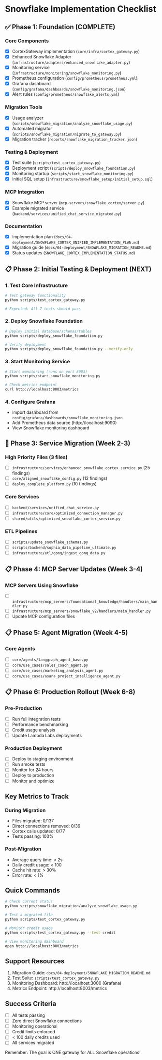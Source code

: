 # Snowflake Implementation Checklist

## ✅ Phase 1: Foundation (COMPLETE)

### Core Components
- [x] CortexGateway implementation (`core/infra/cortex_gateway.py`)
- [x] Enhanced Snowflake Adapter (`infrastructure/adapters/enhanced_snowflake_adapter.py`)
- [x] Monitoring service (`infrastructure/monitoring/snowflake_monitoring.py`)
- [x] Prometheus configuration (`config/prometheus/prometheus.yml`)
- [x] Grafana dashboard (`config/grafana/dashboards/snowflake_monitoring.json`)
- [x] Alert rules (`config/prometheus/snowflake_alerts.yml`)

### Migration Tools
- [x] Usage analyzer (`scripts/snowflake_migration/analyze_snowflake_usage.py`)
- [x] Automated migrator (`scripts/snowflake_migration/migrate_to_gateway.py`)
- [x] Migration tracker (`reports/snowflake_migration_tracker.json`)

### Testing & Deployment
- [x] Test suite (`scripts/test_cortex_gateway.py`)
- [x] Deployment script (`scripts/deploy_snowflake_foundation.py`)
- [x] Monitoring startup (`scripts/start_snowflake_monitoring.py`)
- [x] Initial SQL setup (`infrastructure/snowflake_setup/initial_setup.sql`)

### MCP Integration
- [x] Snowflake MCP server (`mcp-servers/snowflake_cortex/server.py`)
- [x] Example migrated service (`backend/services/unified_chat_service_migrated.py`)

### Documentation
- [x] Implementation plan (`docs/04-deployment/SNOWFLAKE_CORTEX_UNIFIED_IMPLEMENTATION_PLAN.md`)
- [x] Migration guide (`docs/04-deployment/SNOWFLAKE_MIGRATION_README.md`)
- [x] Status updates (`SNOWFLAKE_CORTEX_IMPLEMENTATION_STATUS.md`)

## 📋 Phase 2: Initial Testing & Deployment (NEXT)

### 1. Test Core Infrastructure
```bash
# Test gateway functionality
python scripts/test_cortex_gateway.py

# Expected: All 7 tests should pass
```

### 2. Deploy Snowflake Foundation
```bash
# Deploy initial database/schemas/tables
python scripts/deploy_snowflake_foundation.py

# Verify deployment
python scripts/deploy_snowflake_foundation.py --verify-only
```

### 3. Start Monitoring Service
```bash
# Start monitoring (runs on port 8003)
python scripts/start_snowflake_monitoring.py

# Check metrics endpoint
curl http://localhost:8003/metrics
```

### 4. Configure Grafana
- Import dashboard from `config/grafana/dashboards/snowflake_monitoring.json`
- Add Prometheus data source (http://localhost:9090)
- View Snowflake monitoring dashboard

## 🚧 Phase 3: Service Migration (Week 2-3)

### High Priority Files (3 files)
- [ ] `infrastructure/services/enhanced_snowflake_cortex_service.py` (25 findings)
- [ ] `core/aligned_snowflake_config.py` (12 findings)
- [ ] `deploy_complete_platform.py` (10 findings)

### Core Services
- [ ] `backend/services/unified_chat_service.py`
- [ ] `infrastructure/core/optimized_connection_manager.py`
- [ ] `shared/utils/optimized_snowflake_cortex_service.py`

### ETL Pipelines
- [ ] `scripts/update_snowflake_schemas.py`
- [ ] `scripts/backend/sophia_data_pipeline_ultimate.py`
- [ ] `infrastructure/etl/gong/ingest_gong_data.py`

## 📋 Phase 4: MCP Server Updates (Week 3-4)

### MCP Servers Using Snowflake
- [ ] `infrastructure/mcp_servers/foundational_knowledge/handlers/main_handler.py`
- [ ] `infrastructure/mcp_servers/snowflake_v2/handlers/main_handler.py`
- [ ] Update MCP configuration files

## 📋 Phase 5: Agent Migration (Week 4-5)

### Core Agents
- [ ] `core/agents/langgraph_agent_base.py`
- [ ] `core/use_cases/sales_coach_agent.py`
- [ ] `core/use_cases/marketing_analysis_agent.py`
- [ ] `core/use_cases/asana_project_intelligence_agent.py`

## 📋 Phase 6: Production Rollout (Week 6-8)

### Pre-Production
- [ ] Run full integration tests
- [ ] Performance benchmarking
- [ ] Credit usage analysis
- [ ] Update Lambda Labs deployments

### Production Deployment
- [ ] Deploy to staging environment
- [ ] Run smoke tests
- [ ] Monitor for 24 hours
- [ ] Deploy to production
- [ ] Monitor and optimize

## Key Metrics to Track

### During Migration
- Files migrated: 0/137
- Direct connections removed: 0/39
- Cortex calls updated: 0/77
- Tests passing: 100%

### Post-Migration
- Average query time: < 2s
- Daily credit usage: < 100
- Cache hit rate: > 30%
- Error rate: < 1%

## Quick Commands

```bash
# Check current status
python scripts/snowflake_migration/analyze_snowflake_usage.py

# Test a migrated file
python scripts/test_cortex_gateway.py

# Monitor credit usage
python scripts/test_cortex_gateway.py --test credit

# View monitoring dashboard
open http://localhost:8003/metrics
```

## Support Resources

1. Migration Guide: `docs/04-deployment/SNOWFLAKE_MIGRATION_README.md`
2. Test Suite: `scripts/test_cortex_gateway.py`
3. Monitoring Dashboard: http://localhost:3000 (Grafana)
4. Metrics Endpoint: http://localhost:8003/metrics

## Success Criteria

- [ ] All tests passing
- [ ] Zero direct Snowflake connections
- [ ] Monitoring operational
- [ ] Credit limits enforced
- [ ] < 100 daily credits used
- [ ] All services migrated

Remember: The goal is ONE gateway for ALL Snowflake operations!

